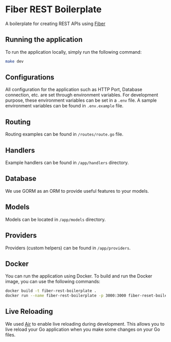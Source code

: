 # Fiber REST Boilerplate

A boilerplate for creating REST APIs using [Fiber](https://gofiber.io/)

## Running the application

To run the application locally, simply run the following command:

```bash
make dev
```

## Configurations

All configuration for the application such as HTTP Port, Database connection, etc. are set through environment variables. For development purpose, these environment variables can be set in a `.env` file. A sample environment variables can be found in `.env.example` file.

## Routing

Routing examples can be found in `/routes/route.go` file.

## Handlers

Example handlers can be found in `/app/handlers` directory.

## Database

We use GORM as an ORM to provide useful features to your models.

## Models

Models can be located in `/app/models` directory.

## Providers

Providers (custom helpers) can be found in `/app/providers`.

## Docker

You can run the application using Docker. To build and run the Docker image, you can use the following commands:

```bash
docker build -t fiber-rest-boilerplate .
docker run --name fiber-rest-boilerplate -p 3000:3000 fiber-reset-boilerplate
```

## Live Reloading

We used [Air](https://github.com/cosmtrek/air) to enable live reloading during development. This allows you to live reload your Go application when you make some changes on your Go files.
